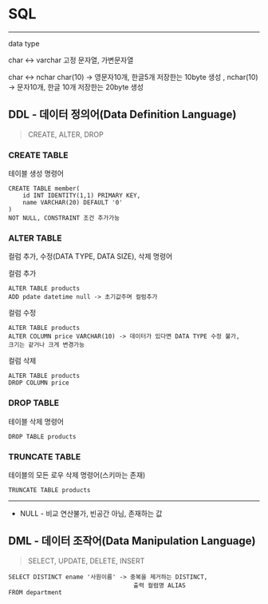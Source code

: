 # SQL
___
data type

char <-> varchar  고정 문자열, 가변문자열

char <-> nchar char(10) -> 영문자10개, 한글5개 저장한는 10byte 생성
, nchar(10) -> 문자10개, 한글 10개 저장한는 20byte 생성


## DDL - 데이터 정의어(Data Definition Language)
>CREATE, ALTER, DROP

### CREATE TABLE 
테이블 생성 명령어
```roomsql
CREATE TABLE member(
    id INT IDENTITY(1,1) PRIMARY KEY,
    name VARCHAR(20) DEFAULT '0'              
)
NOT NULL, CONSTRAINT 조건 추가가능                                  
```


### ALTER TABLE 
컬럼 추가, 수정(DATA TYPE, DATA SIZE), 삭제 명령어

컬럼 추가
```roomsql
ALTER TABLE products
ADD pdate datetime null -> 초기값주며 컬럼추가
```
컬럼 수정
```roomsql
ALTER TABLE products
ALTER COLUMN price VARCHAR(10) -> 데이터가 있다면 DATA TYPE 수정 불가,
크기는 같거나 크게 변경가능
```
컬럼 삭제
```roomsql
ALTER TABLE products
DROP COLUMN price 
```

### DROP TABLE
테이블 삭제 명령어
```roomsql
DROP TABLE products
```

### TRUNCATE TABLE
테이블의 모든 로우 삭제 명령어(스키마는 존재)
```roomsql
TRUNCATE TABLE products
```
___
* NULL - 비교 연산불가, 빈공간 아님, 존재하는 값

## DML - 데이터 조작어(Data Manipulation Language)
>SELECT, UPDATE, DELETE, INSERT
```roomsql
SELECT DISTINCT ename '사원이름' -> 중복을 제거하는 DISTINCT,
                                   출력 컬럼명 ALIAS
FROM department
```



